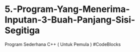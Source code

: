 # 5.-Program-Yang-Menerima-Inputan-3-Buah-Panjang-Sisi-Segitiga
Program Sederhana C++ ( Untuk Pemula ) #CodeBlocks
